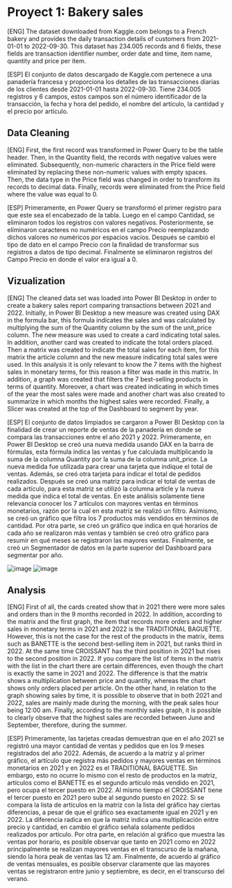 # Proyect 1: Bakery sales

<p> [ENG] The dataset downloaded from Kaggle.com belongs to a French bakery and provides the daily transaction details of customers from 2021-01-01 to 2022-09-30. This dataset has 234.005 records and 6 fields, these fields are transaction identifier number, order date and time, item name, quantity and price per item. </p>

<p> [ESP] El conjunto de datos descargado de Kaggle.com pertenece a una panadería francesa y proporciona los detalles de las transacciones diarias de los clientes desde 2021-01-01 hasta 2022-09-30. Tiene 234.005 registros y 6 campos, estos campos son el número identificador de la transacción, la fecha y hora del pedido, el nombre del artículo, la cantidad y el precio por artículo. </p>

## Data Cleaning

[ENG] First, the first record was transformed in Power Query to be the table header. Then, in the Quantity field, the records with negative values were eliminated. Subsequently, non-numeric characters in the Price field were eliminated by replacing these non-numeric values with empty spaces. Then, the data type in the Price field was changed in order to transform its records to decimal data. Finally, records were eliminated from the Price field where the value was equal to 0.

[ESP] Primeramente, en Power Query se transformó el primer registro para que este sea el encabezado de la tabla. Luego en el campo Cantidad, se eliminaron todos los registros con valores negativos. Posteriormente, se eliminaron caracteres no numéricos en el campo Precio reemplazando dichos valores no numéricos por espacios vacíos. Después  se cambió el tipo de dato en el campo Precio con la finalidad de transformar sus registros a datos de tipo decimal. Finalmente se eliminaron registros del Campo Precio en donde el valor era igual a 0.

## Vizualization

[ENG] The cleaned data set was loaded into Power BI Desktop in order to create a bakery sales report comparing transactions between 2021 and 2022. Initially, in Power BI Desktop a new measure was created using DAX in the formula bar, this formula indicates the sales and was calculated by multiplying the sum of the Quantity column by the sum of the unit_price column. The new measure was used to create a card indicating total sales. In addition, another card was created to indicate the total orders placed. Then a matrix was created to indicate the total sales for each item, for this matrix the article column and the new measure indicating total sales were used. In this analysis it is only relevant to know the 7 items with the highest sales in monetary terms, for this reason a filter was made in this matrix. In addition, a graph was created that filters the 7 best-selling products in terms of quantity. Moreover, a chart was created indicating in which times of the year the most sales were made and another chart was also created to summarize in which months the highest sales were recorded. Finally, a Slicer was created at the top of the Dashboard to segment by year. 

[ESP] El conjunto de datos limpiados se cargaron a Power BI Desktop con la finalidad de crear un reporte de ventas de la panadería en donde se compara las transacciones entre el año 2021 y 2022. Primeramente, en Power BI Desktop se creó una nueva medida usando DAX en la barra de fórmulas, esta fórmula indica las ventas y fue calculada multiplicando la suma de la columna Quantity por la suma de la columna unit_price. La nueva medida fue utilizada para crear una tarjeta que indique el total de ventas. Además, se creó otra tarjeta para indicar el total de pedidos realizados. Después se creó una matriz para indicar el total de ventas de cada artículo, para esta matriz se utilizó la columna article y la nueva medida que indica el total de ventas. En este análisis solamente tiene relevancia conocer los 7 artículos con mayores ventas en términos monetarios, razón por la cual en esta matriz se realizó un filtro. Asimismo, se creó un gráfico que filtra los 7 productos más vendidos en términos de cantidad. Por otra parte, se creó un gráfico que indica en qué horarios de cada año se realizaron más ventas y también se creó otro gráfico para resumir en qué meses se registraron las mayores ventas. Finalmente, se creó un Segmentador de datos en la parte superior del Dashboard para segmentar por año. 

![image](https://github.com/Fraan-Lab/Power-BI-Portfolio/blob/main/Bakery%20sales/Dashboard%202021%20Bakery_sales.png)
![image](https://github.com/Fraan-Lab/Power-BI-Portfolio/blob/main/Bakery%20sales/Dashboard%202022%20Bakery_sales.png)

## Analysis

[ENG] First of all, the cards created show that in 2021 there were more sales and orders than in the 9 months recorded in 2022. In addition, according to the matrix and the first graph, the item that records more orders and higher sales in monetary terms in 2021 and 2022 is the TRADITIONAL BAGUETTE.  However, this is not the case for the rest of the products in the matrix, items such as BANETTE is the second best-selling item in 2021, but ranks third in 2022. At the same time CROISSANT has the third position in 2021 but rises to the second position in 2022. If you compare the list of items in the matrix with the list in the chart there are certain differences, even though the chart is exactly the same in 2021 and 2022. The difference is that the matrix shows a multiplication between price and quantity, whereas the chart shows only orders placed per article. On the other hand, in relation to the graph showing sales by time, it is possible to observe that in both 2021 and 2022, sales are mainly made during the morning, with the peak sales hour being 12:00 am. Finally, according to the monthly sales graph, it is possible to clearly observe that the highest sales are recorded between June and September, therefore, during the summer.

[ESP] Primeramente, las tarjetas creadas demuestran que en el año 2021 se registró una mayor cantidad de ventas y pedidos que en los 9 meses registrados del año 2022. Además, de acuerdo a la matriz y al primer gráfico, el artículo que registra más pedidos y mayores ventas en términos monetarios en 2021 y en 2022 es el TRADITIONAL BAGUETTE.  Sin embargo, esto no ocurre lo mismo con el resto de productos en la matriz, artículos como el BANETTE es el segundo artículo más vendido en 2021, pero ocupa el tercer puesto en 2022. Al mismo tiempo el CROISSANT tiene el tercer puesto en 2021 pero sube al segundo puesto en 2022. Si se compara la lista de artículos en la matriz con la lista del gráfico hay ciertas diferencias, a pesar de que el gráfico sea exactamente igual en 2021 y en 2022. La diferencia radica en que la matriz indica una multiplicación entre precio y cantidad, en cambio el gráfico señala solamente pedidos realizados por artículo. Por otra parte, en relación al gráfico que muestra las ventas por horario, es posible observar que tanto en 2021 como en 2022 principalmente se realizan mayores ventas en el transcurso de la mañana, siendo la hora peak de ventas las 12 am. Finalmente, de acuerdo al gráfico de ventas mensuales, es posible observar claramente que las mayores ventas se registraron entre junio y septiembre, es decir, en el transcurso del verano.
